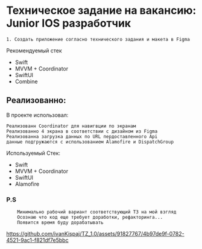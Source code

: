# Техническое задание на вакансию: Junior IOS разработчик

    1. Создать приложение согласно технического задания и макета в Figma
Рекомендуемый стек
<ul>
  <li>Swift</li>
  <li>MVVM + Coordinator</li>
  <li>﻿SwiftUI</li>
  <li>﻿Combine</li>
  </ul>

        
    

## Реализованно:

В проекте использовал:

    Реализованн Coordinator для навигвции по экранам
    Реализованно 4 экрана в соответствии с дизайном из Figma
    Реализованна загрузка данных по URL пердоставленного Api
    данные подгружаются с использованием Alamofire и DispatchGroup

Используемый Стек:
<ul>
  <li>Swift</li>
  <li>MVVM + Coordinator</li>
  <li>﻿SwiftUI</li>
  <li>﻿Alamofire</li>
</ul>

### P.S
        Минимально рабочий вариант соответствующий ТЗ на мой взгляд
        Осознаю что код еще требует доработки, рефакторинга...
        Появится время буду дорабатывать



https://github.com/ivanKispaj/TZ_1.0/assets/91827767/4b97de9f-0782-4521-9ac1-f821df7e5bbc




